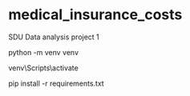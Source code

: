 # medical_insurance_costs
SDU Data analysis project 1

python -m venv venv

venv\Scripts\activate

pip install -r requirements.txt
